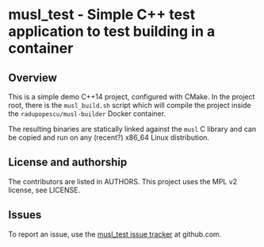 # musl_test - Simple C++ test application to test building in a container

## Overview

This is a simple demo C++14 project, configured with CMake. In the project root, there is the `musl_build.sh` script
which will compile the project inside the `radupopescu/musl-builder` Docker container.

The resulting binaries are statically linked against the `musl` C library and can be copied and run on any (recent?)
x86_64 Linux distribution.

## License and authorship

The contributors are listed in AUTHORS. This project uses the MPL v2 license, see LICENSE.

## Issues

To report an issue, use the [musl_test issue tracker](https://github.com/radupopescu/musl_test/issues) at github.com.

